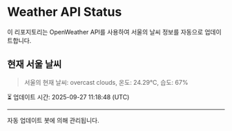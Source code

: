 
# Weather API Status

이 리포지토리는 OpenWeather API를 사용하여 서울의 날씨 정보를 자동으로 업데이트합니다.

## 현재 서울 날씨
> 서울의 현재 날씨: overcast clouds, 온도: 24.29°C, 습도: 67%

⏳ 업데이트 시간: 2025-09-27 11:18:48 (UTC)

---
자동 업데이트 봇에 의해 관리됩니다.
